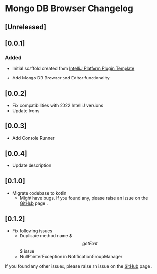 <!-- Keep a Changelog guide -> https://keepachangelog.com -->

# Mongo DB Browser Changelog

## [Unreleased]

## [0.0.1]

### Added

- Initial scaffold created
  from [IntelliJ Platform Plugin Template](https://github.com/JetBrains/intellij-platform-plugin-template)

- Add Mongo DB Browser and Editor functionality

## [0.0.2]

- Fix compatibilities with 2022 IntelliJ versions
- Update Icons

## [0.0.3]

- Add Console Runner

## [0.0.4]

- Update description

## [0.1.0]

- Migrate codebase to kotlin
    - Might have bugs. If you found any, please raise an issue on
      the [GitHub](https://github.com/geetesh-gupta/Mongo-DB-Browser/issues) page .

## [0.1.2]

- Fix following issues
    - Duplicate method name $$$getFont$$$ issue
    - NullPointerException in NotificationGroupManager

If you found any other issues, please raise an issue on
the [GitHub](https://github.com/geetesh-gupta/Mongo-DB-Browser/issues) page .

